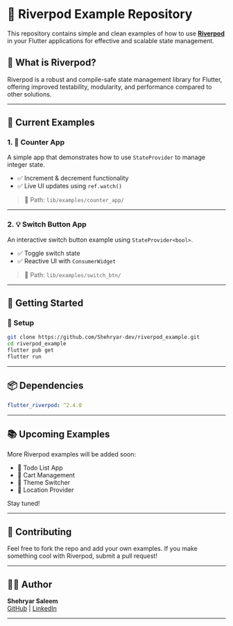 
# 🌱 Riverpod Example Repository

This repository contains simple and clean examples of how to use [**Riverpod**](https://riverpod.dev/) in your Flutter applications for effective and scalable state management.

## 🧠 What is Riverpod?
Riverpod is a robust and compile-safe state management library for Flutter, offering improved testability, modularity, and performance compared to other solutions.

---

## 📱 Current Examples

### 1. 🔢 Counter App

A simple app that demonstrates how to use `StateProvider` to manage integer state.

- ✅ Increment & decrement functionality
- ✅ Live UI updates using `ref.watch()`

> 📂 Path: `lib/examples/counter_app/`

---

### 2. 💡 Switch Button App

An interactive switch button example using `StateProvider<bool>`.

- ✅ Toggle switch state
- ✅ Reactive UI with `ConsumerWidget`

> 📂 Path: `lib/examples/switch_btn/`

---

## 🚀 Getting Started

### 🔧 Setup
```bash
git clone https://github.com/Shehryar-dev/riverpod_example.git
cd riverpod_example
flutter pub get
flutter run
```

---

## 📦 Dependencies

```yaml
flutter_riverpod: ^2.4.0
```

---

## 📚 Upcoming Examples

More Riverpod examples will be added soon:
- 📄 Todo List App
- 🛒 Cart Management
- 🎨 Theme Switcher
- 📍 Location Provider

Stay tuned!

---

## 🙌 Contributing

Feel free to fork the repo and add your own examples. If you make something cool with Riverpod, submit a pull request!

---

## 🧑‍💻 Author

**Shehryar Saleem**  
[GitHub](https://github.com/Shehryar-dev) | [LinkedIn](https://www.linkedin.com/in/shehryarkhandiv)

---
